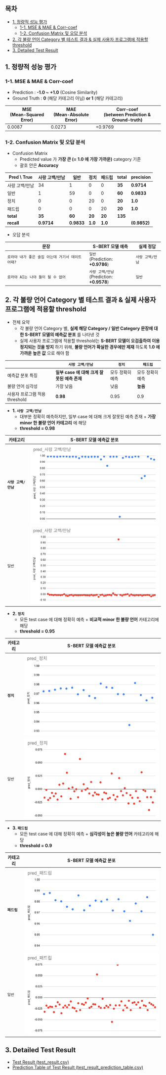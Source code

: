 ## 목차

* [1. 정량적 성능 평가](#1-정량적-성능-평가)
  * [1-1. MSE & MAE & Corr-coef](#1-1-mse--mae--corr-coef)
  * [1-2. Confusion Matrix 및 오답 분석](#1-2-confusion-matrix-및-오답-분석)
* [2. 각 불량 언어 Category 별 테스트 결과 & 실제 사용자 프로그램에 적용할 threshold](#2-각-불량-언어-category-별-테스트-결과--실제-사용자-프로그램에-적용할-threshold)
* [3. Detailed Test Result](#3-detailed-test-result)

## 1. 정량적 성능 평가

### 1-1. MSE & MAE & Corr-coef

* Prediction : **-1.0 ~ +1.0** (Cosine Similarity)
* Ground Truth : **0** (해당 카테고리 아님) **or 1** (해당 카테고리)

| MSE<br>(Mean-Squared Error) | MAE<br>(Mean-Absolute Error) | Corr-coef<br>(between Prediction & Ground-truth) |
|-----------------------------|------------------------------|--------------------------------------------------|
| 0.0087                      | 0.0273                       | +0.9769                                          |

### 1-2. Confusion Matrix 및 오답 분석

* Confusion Matrix
  * Predicted value 가 **가장 큰 (= 1.0 에 가장 가까운)** category 기준 
  * 괄호 안은 **Accuracy** 

| Pred \ True | 사랑 고백/만남   | 일반         | 정치      | 패드립     | total   | precision    |
|-------------|------------|------------|---------|---------|---------|--------------|
| 사랑 고백/만남    | 34         | 1          | 0       | 0       | **35**  | **0.9714**   |
| 일반          | 1          | 59         | 0       | 0       | **60**  | **0.9833**   |
| 정치          | 0          | 0          | 20      | 0       | **20**  | **1.0**      |
| 패드립         | 0          | 0          | 0       | 20      | **20**  | **1.0**      |
| **total**   | **35**     | **60**     | **20**  | **20**  | **135** |              |
| **recall**  | **0.9714** | **0.9833** | **1.0** | **1.0** |         | **(0.9852)** |

* 오답 분석

| 문장                                 | S-BERT 모델 예측                                | 실제 정답          |
|------------------------------------|---------------------------------------------|----------------|
| ```로라야 내가 좋은 술집 아는데 거기서 데이트 어때?``` | ```일반```<br>(Prediction: **+0.9786**)       | ```사랑 고백/만남``` |
| ```로라야 AI는 나야 둘이 될 수 없어```         | ```사랑 고백/만남```<br>(Prediction: **+0.9578**) | ```일반```       |

## 2. 각 불량 언어 Category 별 테스트 결과 & 실제 사용자 프로그램에 적용할 threshold

* 전체 요약
  * 각 불량 언어 Category 별, **실제 해당 Category / 일반 Category 문장에 대한 S-BERT 모델의 예측값 분포** 를 나타낸 것
  * 실제 사용자 프로그램에 적용할 threshold는 **S-BERT 모델이 오검출하여 이용 정지되는 것을 방지** 하기 위해, **불량 언어가 확실한 경우에만 제재** 하도록 **1.0 에 가까운 높은 값** 으로 해야 함

|                       | ```사랑 고백/만남```                | ```정치```  | ```패드립``` |
|-----------------------|-------------------------------|-----------|-----------|
| 예측값 분포 특징             | **일부 case 에 대해 크게 잘못된 예측 존재** | 모두 정확히 예측 | 모두 정확히 예측 |
| 불량 언어 심각성             | 가장 낮음                         | 낮음        | **높음**    |
| 사용자 프로그램 적용 threshold | **0.98**                      | 0.95      | 0.9       |

* **1. ```사랑 고백/만남```**
  * 대부분 정확히 예측하지만, 일부 case 에 대해 크게 잘못된 예측 존재 + **가장 minor 한 불량 언어 카테고리** 에 해당
  * **threshold = 0.98**

| 카테고리               | S-BERT 모델 예측값 분포                        |
|--------------------|-----------------------------------------|
| **```사랑 고백/만남```** | ![image](../../../images/250526_15.png) |
| ```일반```           | ![image](../../../images/250526_18.png) |

* **2. ```정치```**
  * 모든 test case 에 대해 정확히 예측 + **비교적 minor 한 불량 언어** 카테고리에 해당
  * **threshold = 0.95**

| 카테고리         | S-BERT 모델 예측값 분포                        |
|--------------|-----------------------------------------|
| **```정치```** | ![image](../../../images/250526_16.png) |
| ```일반```     | ![image](../../../images/250526_19.png) |

* **3. ```패드립```**
  * 모든 test case 에 대해 정확히 예측 + **심각성이 높은 불량 언어** 카테고리에 해당
  * **threshold = 0.9**

| 카테고리          | S-BERT 모델 예측값 분포                        |
|---------------|-----------------------------------------|
| **```패드립```** | ![image](../../../images/250526_17.png) |
| ```일반```      | ![image](../../../images/250526_20.png) |

## 3. Detailed Test Result

* [Test Result (test_result.csv)](test_result.csv)
* [Prediction Table of Test Result (test_result_prediction_table.csv)](test_result_prediction_table.csv)